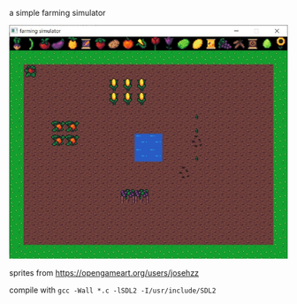 a simple farming simulator

![screenshot](/screenshot.jpg)

sprites from https://opengameart.org/users/josehzz

compile with `gcc -Wall *.c -lSDL2 -I/usr/include/SDL2`
